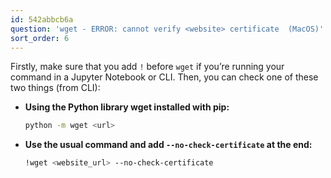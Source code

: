 ```yaml
---
id: 542abbcb6a
question: 'wget - ERROR: cannot verify <website> certificate  (MacOS)'
sort_order: 6
---
```


Firstly, make sure that you add `!` before `wget` if you’re running your command in a Jupyter Notebook or CLI. Then, you can check one of these two things (from CLI):

- **Using the Python library wget installed with pip:**

  ```bash
  python -m wget <url>
  ```

- **Use the usual command and add `--no-check-certificate` at the end:**

  ```bash
  !wget <website_url> --no-check-certificate
  ```